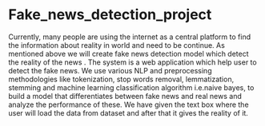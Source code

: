 # Fake_news_detection_project
Currently, many people are using the internet as a central platform to find the information about reality in world and need to be continue. As mentioned above we will create fake news detection model which detect the reality of the news . The system is a web application which help user to detect the fake news. We use various NLP and preprocessing methodologies like tokenization, stop words removal, lemmatization, stemming and machine learning classification algorithm i.e.naive bayes, to build a model that differentiates between fake news and real news and analyze the performance of these. We have given the text box where the user will load the data from dataset and after that it gives the reality of it.
